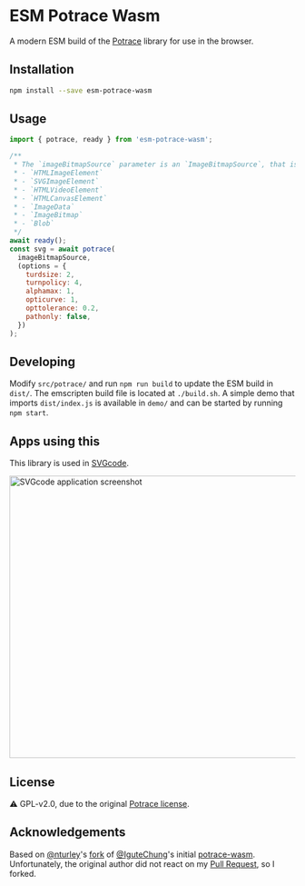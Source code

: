 # ESM Potrace Wasm

A modern ESM build of the [Potrace](http://potrace.sourceforge.net/) library for use in the browser.

## Installation

```bash
npm install --save esm-potrace-wasm
```

## Usage

```js
import { potrace, ready } from 'esm-potrace-wasm';

/**
 * The `imageBitmapSource` parameter is an `ImageBitmapSource`, that is any of:
 * - `HTMLImageElement`
 * - `SVGImageElement`
 * - `HTMLVideoElement`
 * - `HTMLCanvasElement`
 * - `ImageData`
 * - `ImageBitmap`
 * - `Blob`
 */
await ready();
const svg = await potrace(
  imageBitmapSource,
  (options = {
    turdsize: 2,
    turnpolicy: 4,
    alphamax: 1,
    opticurve: 1,
    opttolerance: 0.2,
    pathonly: false,
  })
);
```

## Developing

Modify `src/potrace/` and run `npm run build` to update the ESM build in `dist/`.
The emscripten build file is located at `./build.sh`. A simple demo
that imports `dist/index.js` is available in `demo/` and can be started by running `npm start`.

## Apps using this

This library is used in <a href="https://svgco.de/">SVGcode</a>.

<a href="https://svgco.de/">
  <img src="https://github.com/tomayac/SVGcode/raw/main/public/screenshots/desktop.png" alt="SVGcode application screenshot" width="707" height="497" />
</a>

## License

⚠️ GPL-v2.0, due to the original [Potrace license](http://potrace.sourceforge.net/#license).

## Acknowledgements

Based on [@nturley](https://github.com/nturley)'s [fork](https://github.com/nturley/potrace-wasm) of
[@IguteChung](https://github.com/IguteChung)'s initial [potrace-wasm](https://github.com/IguteChung/potrace-wasm).
Unfortunately, the original author did not react on my
[Pull Request](https://github.com/IguteChung/potrace-wasm/pull/1), so I forked.
